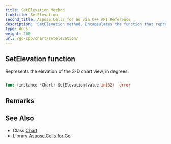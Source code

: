 ```yaml
---
title: SetElevation Method 
linktitle: SetElevation
second_title: Aspose.Cells for Go via C++ API Reference
description: 'SetElevation method. Encapsulates the function that represents setelevation in Go.'
type: docs
weight: 200
url: /go-cpp/chart/setelevation/
---
```


## SetElevation function

Represents the elevation of the 3-D chart view, in degrees.

```go

func (instance *Chart) SetElevation(value int32)  error

```

## Remarks


## See Also

* Class [Chart](../)
* Library [Aspose.Cells for Go](../../)
